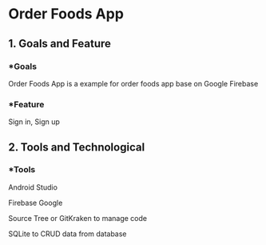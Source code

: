 # Order Foods App
## 1. Goals and Feature
### *Goals
Order Foods App is a example for order foods app base on Google Firebase
### *Feature
Sign in, Sign up
## 2. Tools and Technological
### *Tools
Android Studio

Firebase Google

Source Tree or GitKraken to manage code

SQLite to CRUD data from database
